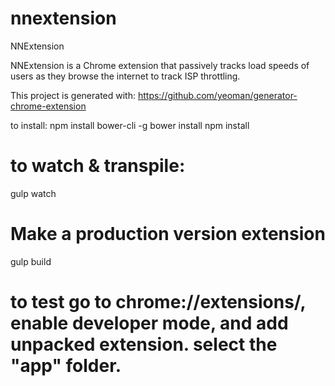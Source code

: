 # nnextension
NNExtension

NNExtension is a Chrome extension that passively tracks load speeds of users as they browse the internet to track ISP throttling.

This project is generated with: https://github.com/yeoman/generator-chrome-extension

to install:
npm install bower-cli -g
bower install
npm install

# to watch & transpile:
gulp watch 

# Make a production version extension
gulp build

# to test go to chrome://extensions/, enable developer mode, and add unpacked extension. select the "app" folder.


